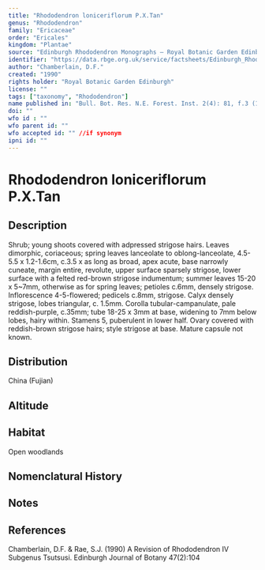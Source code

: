 ```yaml
---
title: "Rhododendron loniceriflorum P.X.Tan"
genus: "Rhododendron"
family: "Ericaceae"
order: "Ericales"
kingdom: "Plantae"
source: "Edinburgh Rhododendron Monographs – Royal Botanic Garden Edinburgh"
identifier: "https://data.rbge.org.uk/service/factsheets/Edinburgh_Rhododendron_Monographs.xhtml"
author: "Chamberlain, D.F."
created: "1990"
rights holder: "Royal Botanic Garden Edinburgh"
license: ""
tags: ["taxonomy", "Rhododendron"]
name published in: "Bull. Bot. Res. N.E. Forest. Inst. 2(4): 81, f.3 (1982)"
doi: ""
wfo id : ""
wfo parent id: ""
wfo accepted id: "" //if synonym                      
ipni id: ""
---
```


                       

# Rhododendron loniceriflorum P.X.Tan

## Description
Shrub; young shoots covered with adpressed strigose hairs. Leaves dimorphic, coriaceous; spring leaves lanceolate to oblong-lanceolate, 4.5-5.5 x 1.2-1.6cm, c.3.5 x as long as broad, apex acute, base narrowly cuneate, margin entire, revolute, upper surface sparsely strigose, lower surface with a felted red-brown strigose indumentum; summer leaves 15-20 x 5~7mm, otherwise as for spring leaves; petioles c.6mm, densely strigose. Inflorescence 4-5-flowered; pedicels c.8mm, strigose. Calyx densely strigose, lobes triangular, c. 1.5mm. Corolla tubular-campanulate, pale reddish-purple, c.35mm; tube 18-25 x 3mm at base, widening to 7mm below lobes, hairy within. Stamens 5, puberulent in lower half. Ovary covered with reddish-brown strigose hairs; style strigose at base. Mature capsule not known.

## Distribution
China (Fujian)

## Altitude


## Habitat
Open woodlands

## Nomenclatural History

                       
## Notes


## References

Chamberlain, D.F. & Rae, S.J. (1990) A Revision of Rhododendron IV Subgenus Tsutsusi. Edinburgh Journal of Botany 47(2):104
